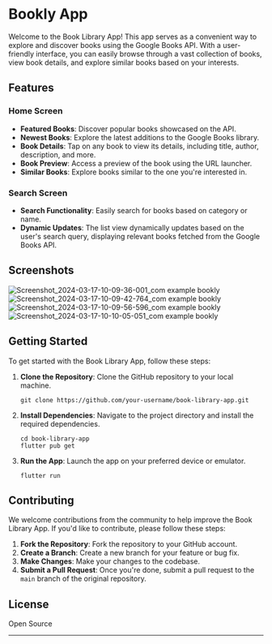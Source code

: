 # Bookly App

Welcome to the Book Library App! This app serves as a convenient way to explore and discover books using the Google Books API. With a user-friendly interface, you can easily browse through a vast collection of books, view book details, and explore similar books based on your interests.

## Features

### Home Screen
- **Featured Books**: Discover popular books showcased on the API.
- **Newest Books**: Explore the latest additions to the Google Books library.
- **Book Details**: Tap on any book to view its details, including title, author, description, and more.
- **Book Preview**: Access a preview of the book using the URL launcher.
- **Similar Books**: Explore books similar to the one you're interested in.

### Search Screen
- **Search Functionality**: Easily search for books based on category or name.
- **Dynamic Updates**: The list view dynamically updates based on the user's search query, displaying relevant books fetched from the Google Books API.

## Screenshots
![Screenshot_2024-03-17-10-09-36-001_com example bookly](https://github.com/seifmoustafa/bookly/assets/58215490/f2379de0-654d-47a6-b179-cebe34ef6811)
![Screenshot_2024-03-17-10-09-42-764_com example bookly](https://github.com/seifmoustafa/bookly/assets/58215490/57f1697d-ec6e-4a7d-81df-ecb754906e42)
![Screenshot_2024-03-17-10-09-56-596_com example bookly](https://github.com/seifmoustafa/bookly/assets/58215490/1b674ec3-ffae-4339-b385-9f2bff4f2e3c)
![Screenshot_2024-03-17-10-10-05-051_com example bookly](https://github.com/seifmoustafa/bookly/assets/58215490/6857e631-c61f-421b-8d14-f3191d6782f6)


## Getting Started

To get started with the Book Library App, follow these steps:

1. **Clone the Repository**: Clone the GitHub repository to your local machine.
   ```
   git clone https://github.com/your-username/book-library-app.git
   ```

2. **Install Dependencies**: Navigate to the project directory and install the required dependencies.
   ```
   cd book-library-app
   flutter pub get
   ```

3. **Run the App**: Launch the app on your preferred device or emulator.
   ```
   flutter run
   ```

## Contributing

We welcome contributions from the community to help improve the Book Library App. If you'd like to contribute, please follow these steps:

1. **Fork the Repository**: Fork the repository to your GitHub account.
2. **Create a Branch**: Create a new branch for your feature or bug fix.
3. **Make Changes**: Make your changes to the codebase.
4. **Submit a Pull Request**: Once you're done, submit a pull request to the `main` branch of the original repository.

## License

Open Source

---
